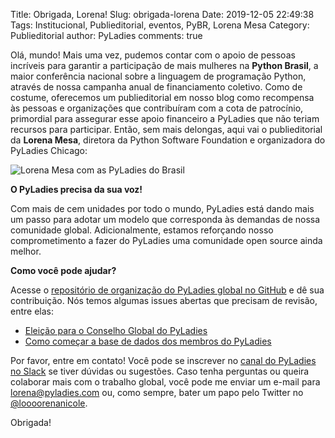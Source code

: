 Title: Obrigada, Lorena!
Slug: obrigada-lorena
Date: 2019-12-05 22:49:38
Tags: Institucional, Publieditorial, eventos, PyBR, Lorena Mesa
Category: Publieditorial
author: PyLadies
comments: true

Olá, mundo! Mais uma vez, pudemos contar com o apoio de pessoas incríveis para garantir a participação de mais mulheres na **Python Brasil**, a maior conferência nacional sobre a linguagem de programação Python, através de nossa campanha anual de financiamento coletivo. Como de costume, oferecemos um publieditorial em nosso blog como recompensa às pessoas e organizações que contribuíram com a cota de patrocínio, primordial para assegurar esse apoio financeiro a PyLadies que não teriam recursos para participar. Então, sem mais delongas, aqui vai o publieditorial da **Lorena Mesa**, diretora da Python Software Foundation e organizadora do PyLadies Chicago:

![Lorena Mesa com as PyLadies do Brasil]({filename}/images/lorena-mesa.jpg)

**O PyLadies precisa da sua voz!**

Com mais de cem unidades por todo o mundo, PyLadies está dando mais um passo para adotar um modelo que corresponda às demandas de nossa comunidade global. Adicionalmente, estamos reforçando nosso comprometimento a fazer do PyLadies uma comunidade open source ainda melhor.

**Como você pode ajudar?**

Acesse o [repositório de organização do PyLadies global no GitHub](https://github.com/pyladies/global-organizing) e dê sua contribuição. Nós temos algumas issues abertas que precisam de revisão, entre elas:

- [Eleição para o Conselho Global do PyLadies](https://github.com/pyladies/global-organizing/issues/58)
- [Como começar a base de dados dos membros do PyLadies](https://github.com/pyladies/global-organizing/issues/54)

Por favor, entre em contato! Você pode se inscrever no [canal do PyLadies no Slack](https://slackin.pyladies.com) se tiver dúvidas ou sugestões. Caso tenha perguntas ou queira colaborar mais com o trabalho global, você pode me enviar um e-mail para [lorena@pyladies.com](mailto:lorena@pyladies.com) ou, como sempre, bater um papo pelo Twitter no [@loooorenanicole](https://twitter.com/loooorenanicole).

Obrigada!

